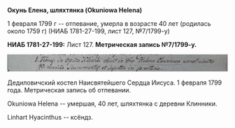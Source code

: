 **Окунь Елена, шляхтянка (Okuniowa Helena)**

1 февраля 1799 г -- отпевание, умерла в возрасте 40 лет (родилась около
1759 г) (НИАБ 1781-27-199, лист 127, №7/1799-у)

**НИАБ 1781-27-199:** Лист 127. **Метрическая запись №7/1799-у.**

![](./media/0befa320a9a20f63b99ab92cc26aac86637c3989.png)

Дедиловичский костел Наисвятейшего Сердца Иисуса. 1 февраля 1799 года.
Метрическая запись об отпевании.

Okuniowa Helena -- умершая, 40 лет, шляхтянка с деревни Клинники.

Linhart Hyacinthus -- ксёндз.
